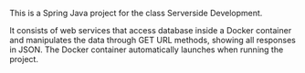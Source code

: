 This is a Spring Java project for the class Serverside Development. 

It consists of web services that access database inside a Docker container and manipulates the data through GET URL methods, 
showing all responses in JSON. The Docker container automatically launches when running the project.
